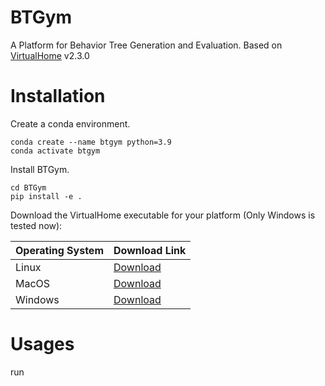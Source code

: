 # BTGym

A Platform for Behavior Tree Generation and Evaluation. Based on [VirtualHome](http://virtual-home.org/) v2.3.0


# Installation

Create a conda environment.
```shell
conda create --name btgym python=3.9
conda activate btgym
```

Install BTGym.
```shell
cd BTGym
pip install -e .
```

Download the VirtualHome executable for your platform (Only Windows is tested now):

| Operating System | Download Link                                                                      |
|:-----------------|:-----------------------------------------------------------------------------------|
| Linux            | [Download](http://virtual-home.org//release/simulator/last_release/linux_exec.zip) |
| MacOS            | [Download](http://virtual-home.org//release/simulator/last_release/macos_exec.zip) |
| Windows | [Download](http://virtual-home.org//release/simulator/last_release/macos_exec.zip) |  


# Usages

run 
